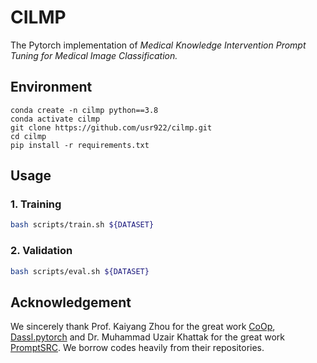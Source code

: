 # CILMP

The Pytorch implementation of _Medical Knowledge Intervention Prompt Tuning for Medical Image Classification._


## Environment

```
conda create -n cilmp python==3.8
conda activate cilmp
git clone https://github.com/usr922/cilmp.git
cd cilmp
pip install -r requirements.txt
```



## Usage

### 1. Training

```bash
bash scripts/train.sh ${DATASET}
```



### 2. Validation

```bash
bash scripts/eval.sh ${DATASET}
```


## Acknowledgement

We sincerely thank Prof. Kaiyang Zhou for the great work [CoOp](https://github.com/KaiyangZhou/CoOp), [Dassl.pytorch](https://github.com/KaiyangZhou/Dassl.pytorch) and Dr. Muhammad Uzair Khattak for the great work [PromptSRC](https://github.com/muzairkhattak/PromptSRC). We borrow codes heavily from their repositories.

